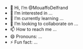 - 👋 Hi, I’m @MouaffoDelfrand
- 👀 I’m interested in ...
- 🌱 I’m currently learning ...
- 💞️ I’m looking to collaborate on ...
- 📫 How to reach me ...
- 😄 Pronouns: ...
- ⚡ Fun fact: ...

<!---
MouaffoDelfrand/MouaffoDelfrand is a ✨ special ✨ repository because its `README.md` (this file) appears on your GitHub profile.
You can click the Preview link to take a look at your changes.
--->
